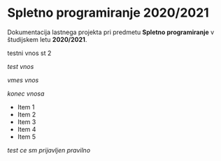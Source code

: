 # Spletno programiranje 2020/2021

Dokumentacija lastnega projekta pri predmetu **Spletno programiranje** v študijskem letu **2020/2021**.

testni vnos st 2

*test vnos*

*vmes vnos*

*konec vnosa*

* Item 1
* Item 2
* Item 3
* Item 4
* Item 5

*test ce sm prijavljen pravilno*